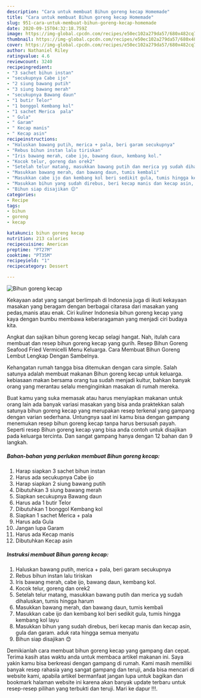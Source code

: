 ```yaml
---
description: "Cara untuk membuat Bihun goreng kecap Homemade"
title: "Cara untuk membuat Bihun goreng kecap Homemade"
slug: 951-cara-untuk-membuat-bihun-goreng-kecap-homemade
date: 2020-09-15T04:32:18.759Z
image: https://img-global.cpcdn.com/recipes/e50ec102a279da57/680x482cq70/bihun-goreng-kecap-foto-resep-utama.jpg
thumbnail: https://img-global.cpcdn.com/recipes/e50ec102a279da57/680x482cq70/bihun-goreng-kecap-foto-resep-utama.jpg
cover: https://img-global.cpcdn.com/recipes/e50ec102a279da57/680x482cq70/bihun-goreng-kecap-foto-resep-utama.jpg
author: Nathaniel Riley
ratingvalue: 4.6
reviewcount: 3240
recipeingredient:
- "3 sachet bihun instan"
- "secukupnya Cabe ijo"
- "2 siung bawang putih"
- "3 siung bawang merah"
- "secukupnya Bawang daun"
- "1 butir Telor"
- "1 bonggol Kembang kol"
- "1 sachet Merica  pala"
- " Gula"
- " Garam"
- " Kecap manis"
- " Kecap asin"
recipeinstructions:
- "Haluskan bawang putih, merica + pala, beri garam secukupnya"
- "Rebus bihun instan lalu tiriskan"
- "Iris bawang merah, cabe ijo, bawang daun, kembang kol."
- "Kocok telur, goreng dan orek2"
- "Setelah telur matang, masukkan bawang putih dan merica yg sudah dihaluskan, tumis hingga harum"
- "Masukkan bawang merah, dan bawang daun, tumis kembali"
- "Masukkan cabe ijo dan kembang kol beri sedikit gula, tumis hingga kembang kol layu"
- "Masukkan bihun yang sudah direbus, beri kecap manis dan kecap asin, gula dan garam. aduk rata hingga semua menyatu"
- "Bihun siap disajikan 😊"
categories:
- Recipe
tags:
- bihun
- goreng
- kecap

katakunci: bihun goreng kecap 
nutrition: 213 calories
recipecuisine: American
preptime: "PT27M"
cooktime: "PT35M"
recipeyield: "1"
recipecategory: Dessert

---
```



![Bihun goreng kecap](https://img-global.cpcdn.com/recipes/e50ec102a279da57/680x482cq70/bihun-goreng-kecap-foto-resep-utama.jpg)

Kekayaan adat yang sangat berlimpah di Indonesia juga di ikuti kekayaan masakan yang beragam dengan berbagai citarasa dari masakan yang pedas,manis atau enak. Ciri kuliner Indonesia bihun goreng kecap yang kaya dengan bumbu membawa keberaragaman yang menjadi ciri budaya kita.


Angkat dan sajikan bihun goreng kecap selagi hangat. Nah, itulah cara membuat dan resep bihun goreng kecap yang gurih. Resep Bihun Goreng Seafood Fried Vermicelli Menu Keluarga. Cara Membuat Bihun Goreng Lembut Lengkap Dengan Sambelnya.

Kehangatan rumah tangga bisa ditemukan dengan cara simple. Salah satunya adalah membuat makanan Bihun goreng kecap untuk keluarga. kebiasaan makan bersama orang tua sudah menjadi kultur, bahkan banyak orang yang merantau selalu menginginkan masakan di rumah mereka.

Buat kamu yang suka memasak atau harus menyiapkan makanan untuk orang lain ada banyak variasi masakan yang bisa anda praktekkan salah satunya bihun goreng kecap yang merupakan resep terkenal yang gampang dengan varian sederhana. Untungnya saat ini kamu bisa dengan gampang menemukan resep bihun goreng kecap tanpa harus bersusah payah.
Seperti resep Bihun goreng kecap yang bisa anda contoh untuk disajikan pada keluarga tercinta. Dan sangat gampang hanya dengan 12 bahan dan 9 langkah.


<!--inarticleads1-->

##### Bahan-bahan yang perlukan membuat Bihun goreng kecap:

1. Harap siapkan 3 sachet bihun instan
1. Harus ada secukupnya Cabe ijo
1. Harap siapkan 2 siung bawang putih
1. Dibutuhkan 3 siung bawang merah
1. Siapkan secukupnya Bawang daun
1. Harus ada 1 butir Telor
1. Dibutuhkan 1 bonggol Kembang kol
1. Siapkan 1 sachet Merica + pala
1. Harus ada  Gula
1. Jangan lupa  Garam
1. Harus ada  Kecap manis
1. Dibutuhkan  Kecap asin




<!--inarticleads2-->

##### Instruksi membuat  Bihun goreng kecap:

1. Haluskan bawang putih, merica + pala, beri garam secukupnya
1. Rebus bihun instan lalu tiriskan
1. Iris bawang merah, cabe ijo, bawang daun, kembang kol.
1. Kocok telur, goreng dan orek2
1. Setelah telur matang, masukkan bawang putih dan merica yg sudah dihaluskan, tumis hingga harum
1. Masukkan bawang merah, dan bawang daun, tumis kembali
1. Masukkan cabe ijo dan kembang kol beri sedikit gula, tumis hingga kembang kol layu
1. Masukkan bihun yang sudah direbus, beri kecap manis dan kecap asin, gula dan garam. aduk rata hingga semua menyatu
1. Bihun siap disajikan 😊




Demikianlah cara membuat bihun goreng kecap yang gampang dan cepat. Terima kasih atas waktu anda untuk membaca artikel makanan ini. Saya yakin kamu bisa berkreasi dengan gampang di rumah. Kami masih memiliki banyak resep rahasia yang sangat gampang dan teruji, anda bisa mencari di website kami, apabila artikel bermanfaat jangan lupa untuk bagikan dan bookmark halaman website ini karena akan banyak update terbaru untuk resep-resep pilihan yang terbukti dan teruji. Mari ke dapur !!!. 
